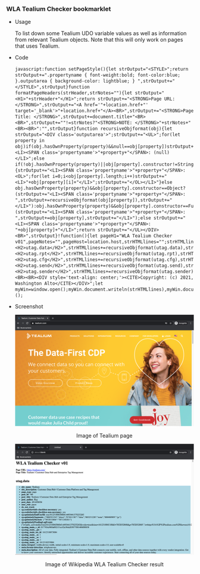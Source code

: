 ### WLA Tealium Checker bookmarklet

  * Usage 

    To list down some Tealium UDO variable values as well as information from relevant Tealium objects. Note that this will only work on pages that uses Tealium. 
    
  * Code  

    ```
    javascript:function setPageStyle(){let strOutput="<STYLE>";return strOutput+=".propertyname { font-weight:bold; font-color:blue; }.outputarea { background-color: lightblue; } ",strOutput+="</STYLE>",strOutput}function formatPageHeaders(strHeader,strNotes=""){let strOutput="<H1>"+strHeader+"</H1>";return strOutput+="<STRONG>Page URL: </STRONG>",strOutput+="<A href='"+location.href+"' target='_blank'>"+location.href+"</A><BR>",strOutput+="<STRONG>Page Title: </STRONG>",strOutput+=document.title+"<BR><BR>",strOutput+=""!=strNotes?"<STRONG>NOTE: </STRONG>"+strNotes+"<BR><BR>":"",strOutput}function recursiveObjformat(obj){let strOutput="<DIV class='outputarea'>";strOutput+="<UL>";for(let property in obj)if(obj.hasOwnProperty(property)&&null==obj[property])strOutput+="<LI><SPAN class='propertyname'>"+property+"</SPAN>: (null)</LI>";else if(!obj.hasOwnProperty(property)||obj[property].constructor!=String&&obj[property].constructor!=Number&&obj[property].constructor!=Boolean)if(obj.hasOwnProperty(property)&&obj[property].constructor==Array){strOutput+="<LI><SPAN class='propertyname'>"+property+"</SPAN>: <OL>";for(let i=0;i<obj[property].length;i++)strOutput+="<LI>"+obj[property][i]+"</LI>";strOutput+="</OL></LI>"}else obj.hasOwnProperty(property)&&obj[property].constructor==Object?(strOutput+="<LI><SPAN class='propertyname'>"+property+"</SPAN>: ",strOutput+=recursiveObjformat(obj[property]),strOutput+="</LI>"):obj.hasOwnProperty(property)&&obj[property].constructor==Function&&(strOutput+="<LI><SPAN class='propertyname'>"+property+"</SPAN>: ",strOutput+=obj[property],strOutput+="</LI>");else strOutput+="<LI><SPAN class='propertyname'>"+property+"</SPAN>: "+obj[property]+"</LI>";return strOutput+="</UL></DIV><BR>",strOutput}!function(){let pageH1="WLA Tealium Checker v01",pageNotes="",pageHost=location.host,strHTMLlines="";strHTMLlines+=setPageStyle(),strHTMLlines+=formatPageHeaders(pageH1,""),strHTMLlines+="<H2>utag.data</H2>",strHTMLlines+=recursiveObjformat(utag.data),strHTMLlines+="<H2>utag.rpt</H2>",strHTMLlines+=recursiveObjformat(utag.rpt),strHTMLlines+="<H2>utag.cfg</H2>",strHTMLlines+=recursiveObjformat(utag.cfg),strHTMLlines+="<H2>utag.send</H2>",strHTMLlines+=recursiveObjformat(utag.send),strHTMLlines+="<H2>utag.sender</H2>",strHTMLlines+=recursiveObjformat(utag.sender),strHTMLlines+="<BR><BR><DIV style='text-align: center;'><CITE>Copyright: (c) 2021, Washington Alto</CITE></DIV>";let myWin=window.open();myWin.document.writeln(strHTMLlines),myWin.document.close()}();
    ```
  * Screenshot  

    ![image of Wikipedia page](screenshots/Tealium.png)
      
    <p align=center>Image of Tealium page</p>

    ![image of WLA Basic Page Info Checker result](screenshots/WLATealiumInfoChecker.png)

    <p align=center>Image of Wikipedia WLA Tealium Checker result</p>

